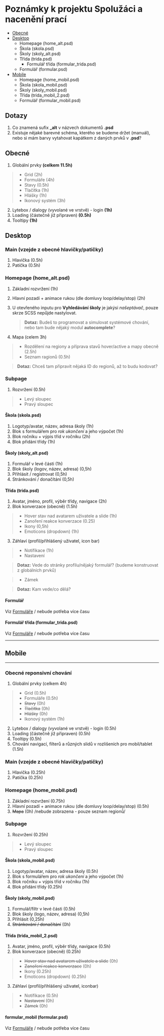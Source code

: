 # Poznámky k projektu Spolužáci a nacenění prací

* [Obecné](#Obecné)
* [Desktop](#Desktop)
  * Homepage (home_alt.psd)
  * Škola (skola.psd) 
  * Školy (skoly_alt.psd)
  * Třída (trida.psd)
    * Formulář třída (formular_trida.psd) 
  * Formulář (formular.psd)
* [Mobile](#Mobile)
  * Homepage (home_mobil.psd)
  * Škola (skola_mobil.psd) 
  * Školy (skoly_mobil.psd)
  * Třída (trida_mobil_2.psd)
  * Formulář (formular_mobil.psd)

## Dotazy
1) Co znamená sufix **_alt** v názvech dokumentů **.psd**
2) Existuje nějaké barevné schéma, kterého se budeme držet (manuál), nebo si mám barvy vytahovat kapátkem z daných prvků v **.psd**?

## Obecné
1) Globální prvky **(celkem 11.5h)**
>* Grid (2h)
>* Formuláře (4h)
>* Stavy (0.5h)
>* Tlačítka (1h)
>* Hlášky (1h)
>* Ikonový systém (3h)
2) Lytebox / dialogy (vyvolané ve vrstvě) - login **(1h)**
3) Loading (částečně již připraven) **(0.5h)**
4) Tooltipy **(1h)**

## Desktop

### Main (vzejde z obecné hlavičky/patičky)

1) Hlavička (0.5h)
2) Patička (0.5h)

### Homepage (home_alt.psd)

1) Základní rozvržení (1h)
2) Hlavní pozadí + animace rukou (dle domluvy loop/delay/stop) (2h)
3) U otevřeného inputu pro **Vyhledávání školy** je jakýsi *našeptávač*, pouze skrze SCSS nepůjde nastylovat. 
   
   > **Dotaz:** 
   Budeš to programovat a simulovat systémové chování, nebo tam bude nějaký modul **autocomplete**?

4) Mapa (celem 3h)
>* Rozdělení na regiony a příprava stavů hover/active a mapy obecně (2.5h)
>* Seznam ragionů (0.5h)

   > **Dotaz:** 
   Chceš tam připravit nějaká ID do regionů, až to budu kodovat?

### Subpage
1) Rozvržení (0.5h)
>* Levý sloupec
>* Pravý sloupec

#### Škola (skola.psd) 

1) Logotyp/avatar, název, adresa školy (1h)
2) Blok s formulářem pro *rok ukončení* a jeho výpočet (1h)
3) Blok ročníku + výpis tříd v ročníku (2h)
4) Blok přidání třídy (1h)

#### Školy (skoly_alt.psd)

1) Formulář v levé části (1h)
2) Blok školy (logov, název, adresa) (0,5h)
3) Přihlásit / registrovat (0,5h)
4) Stránkování / donačítání (0,5h)

#### Třída (trida.psd)

1) Avatar, jméno, profil, výběr třídy, navigace (2h)
2) Blok konverzace (obecně) (1.5h)
>* Hover stav nad avatarem uživatele a slide (1h)
>* Zanoření reakce konverzace (0.25)
>* Ikony (0,5h)
>* Emoticons (dropdown) (1h)
3) Záhlaví (profil/přihlášený uživatel, icon bar)
>* Notifikace (1h)
>* Nastavení

   > **Dotaz:** 
   Vede do stránky profilu/nějaký formulář? (budeme konstruovat z globálních prvků)

>* Zámek

   > **Dotaz:** 
   Kam vede/co dělá?
   
#### Formulář

Viz [Formuláře](#Obecné) / nebude potřeba více času

#### Formulář třída (formular_trida.psd) 

Viz [Formuláře](#Obecné) / nebude potřeba více času


---------------------------------
## Mobile
---------------------------------
### Obecné reponsivní chování
1) Globální prvky (celkem 4h)
>* Grid (0.5h)
>* Formuláře (0.5h)
>* ~~Stavy~~ (0h)
>* ~~Tlačítka~~ (0h)
>* ~~Hlášky~~ (0h)
>* Ikonový systém (1h)
2) Lytebox / dialogy (vyvolané ve vrstvě) - login (0.5h)
3) Loading (částečně již připraven) (0.5h)
4) Tooltipy (0.5h)
5) Chování navigací, filterů a různých slidů v rozlišeních pro mobil/tablet (1.5h)

### Main (vzejde z obecné hlavičky/patičky)

1) Hlavička (0.25h)
2) Patička (0.25h)

### Homepage (home_mobil.psd)

1) Základní rozvržení (0.75h)
2) Hlavní pozadí + animace rukou (dle domluvy loop/delay/stop) (0.5h)
3) ~~Mapa~~ (0h) /nebude zobrazena - pouze seznam regionů/

### Subpage
1) Rozvržení (0.25h)
>* Levý sloupec
>* Pravý sloupec

#### Škola (skola_mobil.psd) 

1) Logotyp/avatar, název, adresa školy (0.5h)
2) Blok s formulářem pro *rok ukončení* a jeho výpočet (1h)
3) Blok ročníku + výpis tříd v ročníku (1h)
4) Blok přidání třídy (0.25h)

#### Školy (skoly_mobil.psd)

1) Formulář/filtr v levé části (0.5h)
2) Blok školy (logo, název, adresa) (0,5h)
3) Přihlásit (0,25h)
4) ~~Stránkování / donačítání~~ (0h)

#### Třída (trida_mobil_2.psd)

1) Avatar, jméno, profil, výběr třídy, navigace (0.5h)
2) Blok konverzace (obecně) (0.25h)
>* ~~Hover stav nad avatarem uživatele a slide~~ (0h)
>* ~~Zanoření reakce konverzace~~ (0h)
>* Ikony (0.25h)
>* Emoticons (dropdown) (0.25h)
3) Záhlaví (profil/přihlášený uživatel, iconbar)
>* Notifikace (0.5h)
>* ~~Nastavení~~ (0h)
>* ~~Zámek~~ (0h)

#### formular_mobil (formular.psd)

Viz [Formuláře](#Obecné) / nebude potřeba více času

